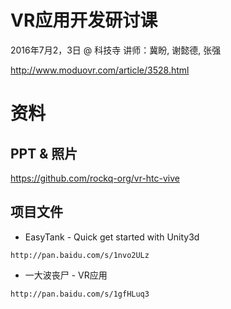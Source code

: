 # VR应用开发研讨课

2016年7月2，3日 @ 科技寺
讲师：冀盼, 谢懿德, 张强

http://www.moduovr.com/article/3528.html

# 资料
## PPT & 照片

https://github.com/rockq-org/vr-htc-vive


## 项目文件

* EasyTank - Quick get started with Unity3d

```
http://pan.baidu.com/s/1nvo2ULz 
```

* 一大波丧尸 - VR应用

```
http://pan.baidu.com/s/1gfHLuq3
```